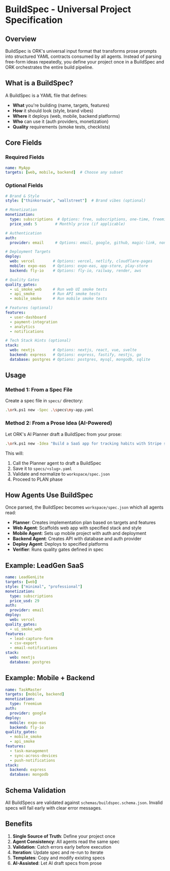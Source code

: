 # BuildSpec - Universal Project Specification

## Overview

BuildSpec is ORK's universal input format that transforms prose prompts into structured YAML contracts consumed by all agents. Instead of parsing free-form ideas repeatedly, you define your project once in a BuildSpec and ORK orchestrates the entire build pipeline.

## What is a BuildSpec?

A BuildSpec is a YAML file that defines:
- **What** you're building (name, targets, features)
- **How** it should look (style, brand vibes)
- **Where** it deploys (web, mobile, backend platforms)
- **Who** can use it (auth providers, monetization)
- **Quality** requirements (smoke tests, checklists)

## Core Fields

### Required Fields

```yaml
name: MyApp
targets: [web, mobile, backend]  # Choose any subset
```

### Optional Fields

```yaml
# Brand & Style
style: ["thinkorswim", "wallstreet"]  # Brand vibes (optional)

# Monetization
monetization:
  type: subscriptions  # Options: free, subscriptions, one-time, freemium
  price_usd: 5        # Monthly price (if applicable)

# Authentication
auth:
  provider: email     # Options: email, google, github, magic-link, none

# Deployment Targets
deploy:
  web: vercel        # Options: vercel, netlify, cloudflare-pages
  mobile: expo-eas   # Options: expo-eas, app-store, play-store
  backend: fly-io    # Options: fly-io, railway, render, aws

# Quality Gates
quality_gates:
  - ui_smoke_web     # Run web UI smoke tests
  - api_smoke        # Run API smoke tests
  - mobile_smoke     # Run mobile smoke tests

# Features (optional)
features:
  - user-dashboard
  - payment-integration
  - analytics
  - notifications

# Tech Stack Hints (optional)
stack:
  web: nextjs        # Options: nextjs, react, vue, svelte
  backend: express   # Options: express, fastify, nestjs, go
  database: postgres # Options: postgres, mysql, mongodb, sqlite
```

## Usage

### Method 1: From a Spec File

Create a spec file in `specs/` directory:

```bash
.\ork.ps1 new -Spec .\specs\my-app.yaml
```

### Method 2: From a Prose Idea (AI-Powered)

Let ORK's AI Planner draft a BuildSpec from your prose:

```bash
.\ork.ps1 new -Idea "Build a SaaS app for tracking habits with Stripe subscriptions"
```

This will:
1. Call the Planner agent to draft a BuildSpec
2. Save it to `specs/<slug>.yaml`
3. Validate and normalize to `workspace/spec.json`
4. Proceed to PLAN phase

## How Agents Use BuildSpec

Once parsed, the BuildSpec becomes `workspace/spec.json` which all agents read:

- **Planner**: Creates implementation plan based on targets and features
- **Web Agent**: Scaffolds web app with specified stack and style
- **Mobile Agent**: Sets up mobile project with auth and deployment
- **Backend Agent**: Creates API with database and auth provider
- **Deploy Agent**: Deploys to specified platforms
- **Verifier**: Runs quality gates defined in spec

## Example: LeadGen SaaS

```yaml
name: LeadGenLite
targets: [web]
style: ["minimal", "professional"]
monetization:
  type: subscriptions
  price_usd: 29
auth:
  provider: email
deploy:
  web: vercel
quality_gates:
  - ui_smoke_web
features:
  - lead-capture-form
  - csv-export
  - email-notifications
stack:
  web: nextjs
  database: postgres
```

## Example: Mobile + Backend

```yaml
name: TaskMaster
targets: [mobile, backend]
monetization:
  type: freemium
auth:
  provider: google
deploy:
  mobile: expo-eas
  backend: fly-io
quality_gates:
  - mobile_smoke
  - api_smoke
features:
  - task-management
  - sync-across-devices
  - push-notifications
stack:
  backend: express
  database: mongodb
```

## Schema Validation

All BuildSpecs are validated against `schemas/buildspec.schema.json`. Invalid specs will fail early with clear error messages.

## Benefits

1. **Single Source of Truth**: Define your project once
2. **Agent Consistency**: All agents read the same spec
3. **Validation**: Catch errors early before execution
4. **Iteration**: Update spec and re-run to iterate
5. **Templates**: Copy and modify existing specs
6. **AI-Assisted**: Let AI draft specs from prose
